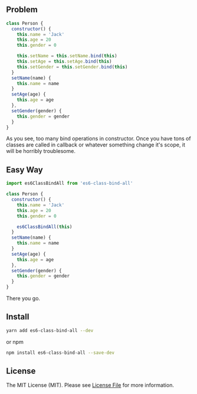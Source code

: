 ## Problem

```js
class Person {
  constructor() {
    this.name = 'Jack'
    this.age = 20
    this.gender = 0

    this.setName = this.setName.bind(this)
    this.setAge = this.setAge.bind(this)
    this.setGender = this.setGender.bind(this)
  }
  setName(name) {
    this.name = name
  }
  setAge(age) {
    this.age = age
  },
  setGender(gender) {
    this.gender = gender
  }
}
```
As you see, too many bind operations in constructor. Once you have tons of classes
are called in callback or whatever something change it's scope, it will be horribly troublesome.

## Easy Way

```js
import es6ClassBindAll from 'es6-class-bind-all'

class Person {
  constructor() {
    this.name = 'Jack'
    this.age = 20
    this.gender = 0

    es6ClassBindAll(this)
  }
  setName(name) {
    this.name = name
  }
  setAge(age) {
    this.age = age
  },
  setGender(gender) {
    this.gender = gender
  }
}
```

There you go.

## Install

```bash
yarn add es6-class-bind-all --dev
```

or npm

```bash
npm install es6-class-bind-all --save-dev
```

## License

The MIT License (MIT). Please see [License File](LICENSE.md) for more information.
